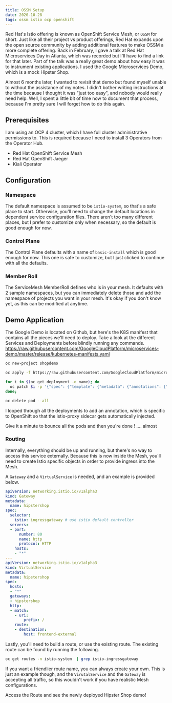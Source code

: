 ```yaml
---
title: OSSM Setup
date: 2020-10-28
tags: ossm istio ocp openshift
---
```


Red Hat's Istio offering is known as OpenShift Service Mesh, or `OSSM` for short.  Just like all their project vs product offerings, Red Hat expands upon the open source community by adding additional features to make OSSM a more complete offering.  Back in February, I gave a talk at Red Hat Microservices Day in Atlanta, which was recorded but I'll have to find a link for that later.  Part of the talk was a really great demo about how easy it was to instrument existing applications.  I used the Google Microservices Demo, which is a mock Hipster Shop.

Almost 6 months later, I wanted to revisit that demo but found myself unable to without the assistance of my notes.  I didn't bother writing instructions at the time because I thought it was "just too easy", and nobody would really need help.  Well, I spent a little bit of time now to document that process, because I'm pretty sure I will forget how to do this again.


## Prerequisites

I am using an OCP 4 cluster, which I have full cluster administrative permissions to.  This is required because I need to install 3 Operators from the Operator Hub.

- Red Hat OpenShift Service Mesh
- Red Hat OpenShift Jaeger
- Kiali Operator


## Configuration

### Namespace
The default namespace is assumed to be `istio-system`, so that's a safe place to start.  Otherwise, you'll need to change the default locations in dependent service configuration files.  There aren't too many different places, but I prefer to customize only when necessary, so the default is good enough for now.

### Control Plane
The Control Plane defaults with a name of `basic-install` which is good enough for now.  This one is safe to customize, but I just clicked to continue with all the defaults.

### Member Roll
The ServiceMesh MemberRoll defines who is in your mesh.  It defaults with 2 sample namespaces, but you can immediately delete those and add the namespace of projects you want in your mesh.  It's okay if you don't know yet, as this can be modified at anytime.


## Demo Application
The Google Demo is located on Github, but here's the K8S manifest that contains all the pieces we'll need to deploy.  Take a look at the different Services and Deployments before blindly running any commands.
https://raw.githubusercontent.com/GoogleCloudPlatform/microservices-demo/master/release/kubernetes-manifests.yaml



```bash
oc new-project shopdemo

oc apply -f https://raw.githubusercontent.com/GoogleCloudPlatform/microservices-demo/master/release/kubernetes-manifests.yaml

for i in $(oc get deployment -o name); do
  oc patch $i -p '{"spec": {"template": {"metadata": {"annotations": {"sidecar.istio.io/inject": "true"}}}}}';
done;

oc delete pod --all
```

I looped through all the deployments to add an annotation, which is specific to OpenShift so that the istio-proxy sidecar gets automatically injected.

Give it a minute to bounce all the pods and then you're done ! .... almost


### Routing

Internally, everything should be up and running, but there's no way to access this service externally.  Because this is now inside the Mesh, you'll need to create Istio specific objects in order to provide ingress into the Mesh.


A `Gateway` and a `VirtualService` is needed, and an example is provided below.
```yaml
apiVersion: networking.istio.io/v1alpha3
kind: Gateway
metadata:
  name: hipstershop
spec:
  selector:
    istio: ingressgateway # use istio default controller
  servers:
  - port:
      number: 80
      name: http
      protocol: HTTP
    hosts:
    - "*"
---
apiVersion: networking.istio.io/v1alpha3
kind: VirtualService
metadata:
  name: hipstershop
spec:
  hosts:
  - "*"
  gateways:
  - hipstershop
  http:
  - match:
    - uri:
        prefix: /
    route:
    - destination:
        host: frontend-external
```

Lastly, you'll need to build a route, or use the existing route.  The existing route can be found by running the following.

```bash
oc get routes -n istio-system  | grep istio-ingressgateway
```

If you want a friendlier route name, you can always create your own.  This is just an example though, and the `VirutalService` and the `Gateway` is accepting all traffic, so this wouldn't work if you have realistic Mesh configurations.

Access the Route and see the newly deployed Hipster Shop demo!
